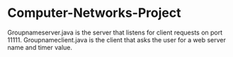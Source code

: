 # Computer-Networks-Project


Groupnameserver.java is the server that listens for client requests on port 11111.
Groupnameclient.java is the client that asks the user for a web server name and timer value.
